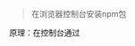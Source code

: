 > 在浏览器控制台安装npm包

原理：在控制台通过<script /> 引入 cdn/unpkg 资源，具体代码详见 https://github.com/zhongmary/Record/blob/master/code/script-npm.js

> UNPKG

unpkg 是一个快速的全球内容分发网络，适用于 npm 上的所有内容。使用它可以使用 URL （:unpkg.com/:package@:version/:file）快速轻松地从任何包加载任何文件。  例如：`https://unpkg.com/jquery@3.5.1` 

> 内存泄漏

存泄漏是在计算机科学中的一种资源泄漏，主因是计算机程序对存储器配置管理失当，疏忽或错误造成程序未能释放已经不再使用的内存，或是配置给对象的存储器无法被运行程序所访问，内存泄漏并非指内存在物理上的消失，而是应用程序分配某段内存后，由于设计错误，导致在释放该段内存之前就失去了对该段内存的控制，从而造成了内存的浪费

>  Service Worker

Service workers 本质上充当 Web 应用程序、浏览器与网络（可用时）之间的代理服务器， 是浏览器在后台独立于网页运行的脚本，核心功能是拦截和处理网络请求。采用JavaScript控制关联的页面或者网站，拦截并修改访问和资源请求，细粒度地缓存资源，旨在创建有效的离线体验。并在推送通知和后台同步等功能场景使用。

> CLS

Cumulative Layout Shift 累积布局偏移,该指标试图确定“稳定”内容加载到屏幕上的程度。

> OOM

内存溢出(Out Of Memory，简称OOM)是指应用系统中存在无法回收的内存或使用的内存过多，最终使得程序运行要用到的内存大于能提供的最大内存
